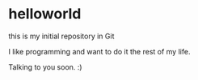 # helloworld
this is my initial repository in Git

I like programming and want to do it the rest of my life.

Talking to you soon. :)
